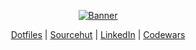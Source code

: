 <p align="center">
  <a href="#">
    <img alt="Banner" src="https://raw.githubusercontent.com/ikr4mm/ikr4mm/master/github_banner.png">
  </a>
</p>

<p align="center">
  <a href="https://github.com/ikr4-m/dotfiles">Dotfiles</a> | 
  <a href="https://git.sr.ht/~munn">Sourcehut</a> | 
  <a href="https://www.linkedin.com/in/ikramullah-ikram-0a85b8151/">LinkedIn</a> | 
  <a href="https://www.codewars.com/users/ikr4mm">Codewars</a>
</p>
